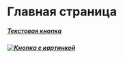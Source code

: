 # Главная страница

##### [Текстовая кнопка](/Page/?button=true)

##### [![Кнопка с картинкой](https://img.freepik.com/free-photo/3d-fox-cartoon-illustration_23-2151395236.jpg?t=st=1720719287~exp=1720722887~hmac=5c8368fd4067d879e282646accac60d42c9cc8f34d50953ecdb3385f72148f8f&w=996 ':size=50px')](/Page/?button=true)
